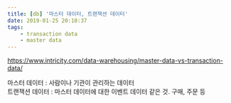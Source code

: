 ```yaml
---
title: [db] '마스터 데이터, 트랜잭션 데이터'
date: 2019-01-25 20:10:37
tags:
    - transaction data
    - master data
---
```


<https://www.intricity.com/data-warehousing/master-data-vs-transaction-data/>  

마스터 데이터 : 사람이나 기관이 관리하는 데이터  
트랜잭션 데이터 : 마스터 데이터에 대한 이벤트 데이터 같은 것. 구매, 주문 등

<!-- more -->